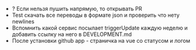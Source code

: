 * ? Если нельзя пушить напрямую, то открывать PR
* Test скачать все переводы в формате json и проверить что нету newlines
* Вспомнить какой сервис посылает triggerUpdate каждую неделю и добавить ссылку на него в DEVELOPMENT.md
* После установки github app - страничка на vue со статусом и логом
